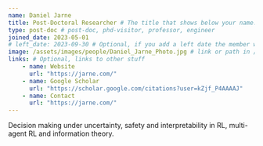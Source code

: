 ```yaml
---
name: Daniel Jarne
title: Post-Doctoral Researcher # The title that shows below your name.
type: post-doc # post-doc, phd-visitor, professor, engineer
joined_date: 2023-05-01
# left_date: 2023-09-30 # Optional, if you add a left date the member will be moved to the past members section
image: /assets/images/people/Daniel_Jarne_Photo.jpg # link or path in /assets/...
links: # Optional, links to other stuff
    - name: Website
      url: "https://jarne.com/"
    - name: Google Scholar
      url: "https://scholar.google.com/citations?user=kZjf_P4AAAAJ"
    - name: Contact
      url: "https://jarne.com/"
---
```


<!-- Here add your interests or small paragraph. Keep it brief. Also for past members, put here e.g Now at..., [supervised by...] -->
Decision making under uncertainty, safety and interpretability in RL, multi-agent RL and information theory. 